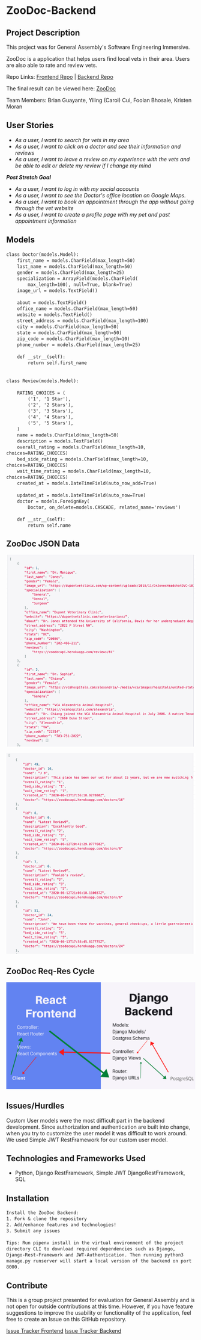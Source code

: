 # ZooDoc-Backend

## Project Description

This project was for General Assembly's Software Engineering Immersive.

ZooDoc is a application that helps users find local vets in their area. Users are also able to rate and review vets.

Repo Links:
[Frontend Repo](https://github.com/bguayante/ZooDoc) | 
[Backend Repo](https://github.com/kristenmoran/ZooDoc-Backend)

The final result can be viewed here: [ZooDoc](https://zoodoc.herokuapp.com/)

Team Members:
Brian Guayante,
Yiling (Carol) Cui,
Foolan Bhosale,
Kristen Moran

## User Stories

- _As a user, I want to search for vets in my area_
- _As a user, I want to click on a doctor and see their information and reviews_
- _As a user, I want to leave a review on my experience with the vets and be able to edit or delete my review if I change my mind_

_**Post Stretch Goal**_

- _As a user, I want to log in with my social accounts_
- _As a user, I want to see the Doctor's office location on Google Maps._
- _As a user, I want to book an appointment through the app without going through the vet website_
- _As a user, I want to create a profile page with my pet and past appointment information_

## Models

```
class Doctor(models.Model):
    first_name = models.CharField(max_length=50)
    last_name = models.CharField(max_length=50)
    gender = models.CharField(max_length=25)
    specialization = ArrayField(models.CharField(
        max_length=100), null=True, blank=True)
    image_url = models.TextField()

    about = models.TextField()
    office_name = models.CharField(max_length=50)
    website = models.TextField()
    street_address = models.CharField(max_length=100)
    city = models.CharField(max_length=50)
    state = models.CharField(max_length=50)
    zip_code = models.CharField(max_length=10)
    phone_number = models.CharField(max_length=25)

    def __str__(self):
        return self.first_name


class Review(models.Model):

    RATING_CHOICES = (
        ('1', '1 Star'),
        ('2', '2 Stars'),
        ('3', '3 Stars'),
        ('4', '4 Stars'),
        ('5', '5 Stars'),
    )
    name = models.CharField(max_length=50)
    description = models.TextField()
    overall_rating = models.CharField(max_length=10, choices=RATING_CHOICES)
    bed_side_rating = models.CharField(max_length=10, choices=RATING_CHOICES)
    wait_time_rating = models.CharField(max_length=10, choices=RATING_CHOICES)
    created_at = models.DateTimeField(auto_now_add=True)

    updated_at = models.DateTimeField(auto_now=True)
    doctor = models.ForeignKey(
        Doctor, on_delete=models.CASCADE, related_name='reviews')

    def __str__(self):
        return self.name

```

## ZooDoc JSON Data

![Doctors](project-planning/Doctors.png)

![Reviews](project-planning/Reviews.png)

## ZooDoc Req-Res Cycle
![Req-Res Cycle](project-planning/Djangobackend.png)

## Issues/Hurdles

Custom User models were the most difficult part in the backend development. Since authorization and authentication are built into change, when you try to customize the user model it was difficult to work around. We used Simple JWT RestFramework for our custom user model. 

## Technologies and Frameworks Used

- Python, Django RestFramework, Simple JWT DjangoRestFramework, SQL

## Installation

```
Install the ZooDoc Backend:
1. Fork & clone the repository
2. Add/enhance features and technologies!
3. Submit any issues

Tips: Run pipenv install in the virtual environment of the project directory CLI to download required dependencies such as Django, Django-Rest-Framework and JWT-Authentication. Then running python3 manage.py runserver will start a local version of the backend on port 8000.
```

## Contribute

This is a group project presented for evaluation for General Assembly and is not open for outside contributions at this time. However, if you have feature suggestions to improve the usability or functionality of the application, feel free to create an Issue on this GitHub repository.

[Issue Tracker Frontend](https://github.com/bguayante/ZooDoc/issues)
[Issue Tracker Backend](https://github.com/kristenmoran/ZooDoc-Backend/issues)
